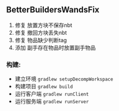 ## BetterBuildersWandsFix

1. 修复 放置方块不保存nbt
2. 修复 撤回方块丢失nbt
3. 修复 物品缺少判断tag
4. 添加 副手存在物品时放置副手物品


### 构建:

* 建立环境 `gradlew setupDecompWorkspace`
* 构建项目 `gradlew build`
* 运行客户端 `gradlew runClient`
* 运行服务端 `gradlew runServer`